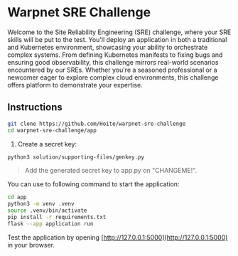 # Warpnet SRE Challenge

Welcome to the Site Reliability Engineering (SRE) challenge, where your SRE skills will be put to the test. You'll deploy an application in both a traditional and Kubernetes environment, showcasing your ability to orchestrate complex systems. From defining Kubernetes manifests to fixing bugs and ensuring good observability, this challenge mirrors real-world scenarios encountered by our SREs. Whether you're a seasoned professional or a newcomer eager to explore complex cloud environments, this challenge offers platform to demonstrate your expertise.

## Instructions

```bash
git clone https://github.com/Hoite/warpnet-sre-challenge
cd warpnet-sre-challenge/app
```

1. Create a secret key:

```bash
python3 solution/supporting-files/genkey.py
```
> Add the generated secret key to app.py on "CHANGEME!".

You can use to following command to start the application:

```bash
cd app
python3 -m venv .venv
source .venv/bin/activate
pip install -r requirements.txt
flask --app application run
```

Test the application by opening [http://127.0.0.1:5000](http://127.0.0.1:5000) in your browser.

